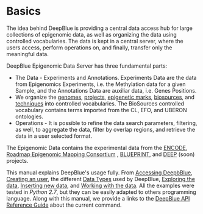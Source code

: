 # Basics

The idea behind DeepBlue is providing a central data access hub for large collections of epigenomic data, as well as organizing the data using controlled vocabularies. The data is kept in a central server, where the users access, perform operations on, and finally, transfer only the meaningful data.

DeepBlue Epigenomic Data Server has three fundamental parts:
 * The Data - Experiments and Annotations. Experiments Data are the data from Epigenomics Experiments, i.e. the Methylation data for a given Sample, and the Annotations Data are auxiliar data, i.e. Genes Positions.
 * We organize the [genomes](../02-data-types/genomes.md), [projects](../02-data-types/projects.md), [epigenetic marks](../02-data-types/epigenetic-marks.md), [biosources](../02-data-types/bio-sources.md), and [techniques](../02-data-types/techniques.md) into controlled vocabularies. The BioSources controlled vocabulary contains terms imported from the CL, EFO, and UBERON ontologies.
 * Operations - It is possible to refine the data search parameters, filtering, as well, to aggregate the data, filter by overlap regions, and retrieve the data in a user selected format.

The Epigenomic Data contains the experimental data from the [ENCODE](https://www.genome.gov/encode/), [Roadmap Epigenomic Mapping Consortium](http://www.roadmapepigenomics.org/) , [BLUEPRINT](http://www.blueprint-epigenome.eu/), and [DEEP](http://www.deutsches-epigenom-programm.de/epigenomics/) (soon) projects.

This manual explains DeepBlue's usage fully. From [Accessing DeepbBlue](01-01-access.md), [Creating an user](01-02-creating-user.md), the different [Data Types](../02-data-types/02-00-data-types.md) used by DeepBlue, [Exploring the data](../03-exploring/03-00-exploring.md), [Inserting new data](../04-inserting-data/04-00-inserting.md), and [Working with the data](../05-working-on/05-00-working-with-the-data.md).  All the examples were tested in *Python 2.7*, but they can be easily adapted to others programming language. Along with this manual, we provide a links to the [DeepBlue API Reference Guide](http://deepblue.mpi-inf.mpg.de/api.html) about the current command.
